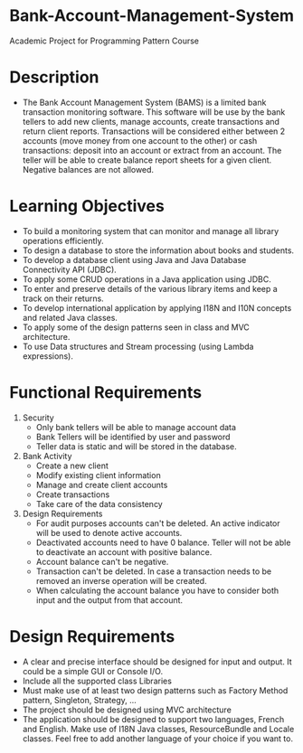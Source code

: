# Bank-Account-Management-System
 Academic Project for Programming Pattern Course


# Description
- The Bank Account Management System (BAMS) is a limited bank transaction monitoring software. This software will be use by the bank tellers to add new clients, manage accounts, create transactions and return client reports. Transactions will be considered either between 2 accounts (move money from one account to the other) or cash transactions: deposit into an account or extract from an account. The teller will be able to create balance report sheets for a given client. Negative balances are not allowed.

# Learning Objectives
- To build a monitoring system that can monitor and manage all library operations efficiently.
- To design a database to store the information about books and students.
- To develop a database client using Java and Java Database Connectivity API (JDBC).
- To apply some CRUD operations in a Java application using JDBC.
- To enter and preserve details of the various library items and keep a track on their returns.
- To develop international application by applying I18N and I10N concepts and related Java classes.
- To apply some of the design patterns seen in class and MVC architecture.
- To use Data structures and Stream processing (using Lambda expressions).

# Functional Requirements
1. Security
   - Only bank tellers will be able to manage account data
   - Bank Tellers will be identified by user and password
   - Teller data is static and will be stored in the database.
2. Bank Activity
   - Create a new client
   - Modify existing client information
   - Manage and create client accounts
   - Create transactions
   - Take care of the data consistency
3. Design Requirements
   - For audit purposes accounts can't be deleted. An active indicator will be used to denote active accounts.
   - Deactivated accounts need to have 0 balance. Teller will not be able to deactivate an account with positive
balance.
   - Account balance can't be negative.
   - Transaction can't be deleted. In case a transaction needs to be removed an inverse operation will be
created.
   - When calculating the account balance you have to consider both input and the output from that account.

# Design Requirements
- A clear and precise interface should be designed for input and output. It could be a simple GUI or Console I/O.
- Include all the supported class Libraries
- Must make use of at least two design patterns such as Factory Method pattern, Singleton, Strategy, ...
- The project should be designed using MVC architecture
- The application should be designed to support two languages, French and English. Make use of I18N Java classes, ResourceBundle and Locale classes. Feel free to add another language of your choice if you want to.